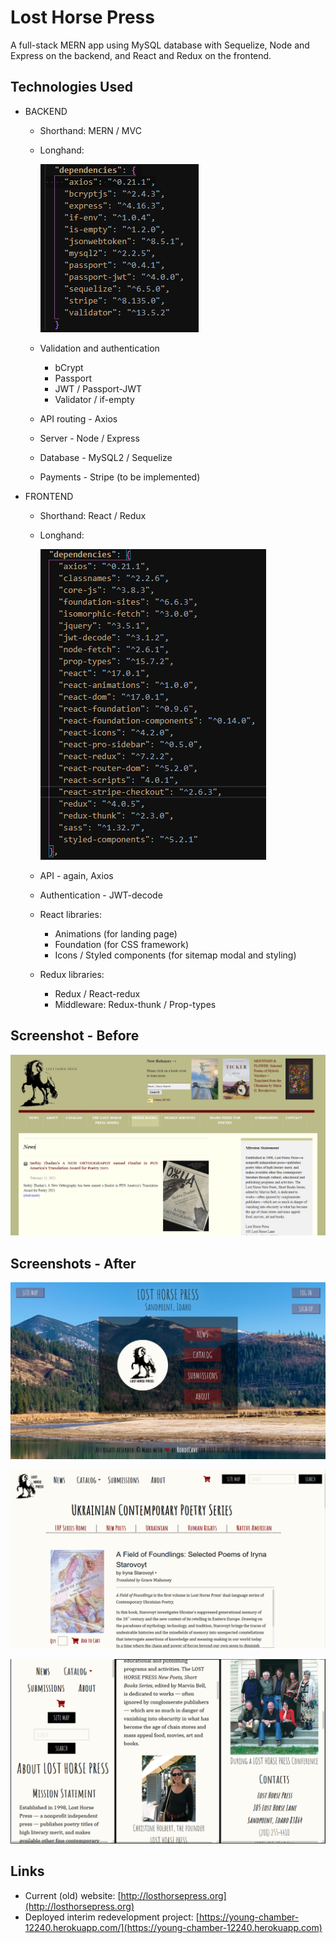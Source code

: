 # Lost Horse Press

A full-stack MERN app using MySQL database with Sequelize, Node and Express on the backend, and React and Redux on the frontend.

## Technologies Used

- BACKEND
  - Shorthand: MERN / MVC
  - Longhand:

    ![Backend Dependencies](./client/public/assets/images/screenshots/backend-dependencies.png)
  - Validation and authentication
    - bCrypt
    - Passport
    - JWT / Passport-JWT
    - Validator / if-empty
  - API routing - Axios
  - Server - Node / Express
  - Database - MySQL2 / Sequelize
  - Payments - Stripe (to be implemented)
- FRONTEND
  - Shorthand: React / Redux
  - Longhand:

    ![Frontend Dependencies](./client/public/assets/images/screenshots/frontend-dependencies.png)
  - API - again, Axios
  - Authentication - JWT-decode
  - React libraries:
    - Animations (for landing page)
    - Foundation (for CSS framework)
    - Icons / Styled components (for sitemap modal and styling)
  - Redux libraries:
    - Redux / React-redux
    - Middleware: Redux-thunk / Prop-types

## Screenshot - Before

![Screenshot](./client/public/assets/images/screenshots/lost-horse-press_old-site.png)

## Screenshots - After

![Screenshot - Landing](./client/public/assets/images/screenshots/lost-horse-press_landing.png)

![Screenshot 1](./client/public/assets/images/screenshots/lost-horse-press_showcase.png)

![Screenshot - Mobile](./client/public/assets/images/screenshots/lost-horse-press_mobile-about-pg.png)

## Links

- Current (old) website: [http://losthorsepress.org](http://losthorsepress.org)
- Deployed interim redevelopment project: [https://young-chamber-12240.herokuapp.com/](https://young-chamber-12240.herokuapp.com)